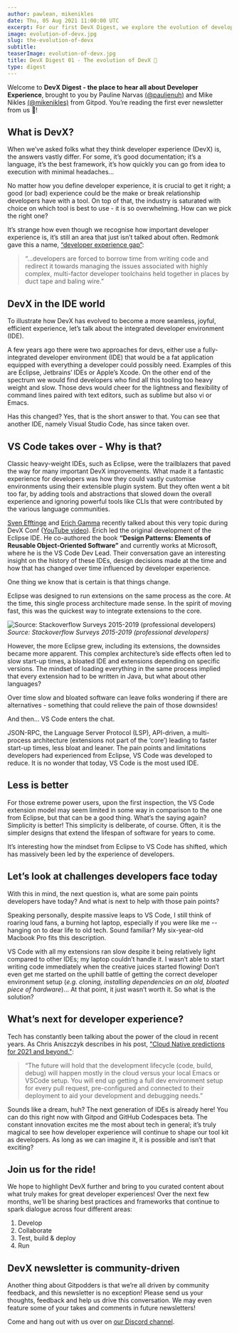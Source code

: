 ```yaml
---
author: pawlean, mikenikles
date: Thu, 05 Aug 2021 11:00:00 UTC
excerpt: For our first DevX Digest, we explore the evolution of developer experience in the IDE world.
image: evolution-of-devx.jpg
slug: the-evolution-of-devx
subtitle:
teaserImage: evolution-of-devx.jpg
title: DevX Digest 01 - The evolution of DevX 🌱
type: digest
---
```


<script context="module">
  export const prerender = true;
</script>

Welcome to **DevX Digest - the place to hear all about Developer Experience**, brought to you by Pauline Narvas [(@paulienuh)](https://twitter.com/paulienuh) and Mike Nikles [(@mikenikles)](https://twitter.com/mikenikles) from Gitpod. You’re reading the first ever newsletter from us 🎉!

## What is DevX?

When we’ve asked folks what they think developer experience (DevX) is, the answers vastly differ. For some, it’s good documentation; it’s a language, it’s the best framework, it’s how quickly you can go from idea to execution with minimal headaches…

No matter how you define developer experience, it is crucial to get it right; a good (or bad) experience could be the make or break relationship developers have with a tool. On top of that, the industry is saturated with choice on which tool is best to use - it is so overwhelming. How can we pick the right one?

It’s strange how even though we recognise how important developer experience is, it’s still an area that just isn’t talked about often. Redmonk gave this a name, [“developer experience gap”](https://redmonk.com/sogrady/2020/10/06/developer-experience-gap/):

> “...developers are forced to borrow time from writing code and redirect it towards managing the issues associated with highly complex, multi-factor developer toolchains held together in places by duct tape and baling wire.”

## DevX in the IDE world

To illustrate how DevX has evolved to become a more seamless, joyful, efficient experience, let’s talk about the integrated developer environment (IDE).

A few years ago there were two approaches for devs, either use a fully-integrated developer environment (IDE) that would be a fat application equipped with everything a developer could possibly need. Examples of this are Eclipse, Jetbrains’ IDEs or Apple’s Xcode. On the other end of the spectrum we would find developers who find all this tooling too heavy weight and slow. Those devs would cheer for the lightness and flexibility of command lines paired with text editors, such as sublime but also vi or Emacs.

Has this changed? Yes, that is the short answer to that. You can see that another IDE, namely Visual Studio Code, has since taken over.

## VS Code takes over - Why is that?

Classic heavy-weight IDEs, such as Eclipse, were the trailblazers that paved the way for many important DevX improvements. What made it a fantastic experience for developers was how they could vastly customise environments using their extensible plugin system. But they often went a bit too far, by adding tools and abstractions that slowed down the overall experience and ignoring powerful tools like CLIs that were contributed by the various language communities.

[Sven Efftinge](https://twitter.com/svenefftinge) and [Erich Gamma](https://twitter.com/erichgamma) recently talked about this very topic during DevX Conf ([YouTube video](https://www.youtube.com/watch?v=JiBUDS9odA8)). Erich led the original development of the Eclipse IDE. He co-authored the book **“Design Patterns: Elements of Reusable Object-Oriented Software”** and currently works at Microsoft, where he is the VS Code Dev Lead. Their conversation gave an interesting insight on the history of these IDEs, design decisions made at the time and how that has changed over time influenced by developer experience.

One thing we know that is certain is that things change.

Eclipse was designed to run extensions on the same process as the core. At the time, this single process architecture made sense. In the spirit of moving fast, this was the quickest way to integrate extensions to the core.

![Source: Stackoverflow Surveys 2015-2019 (professional developers)](../../../static/images/blog/the-evolution-of-devx/source.png)
_Source: Stackoverflow Surveys 2015-2019 (professional developers)_

However, the more Eclipse grew, including its extensions, the downsides became more apparent. This complex architecture’s side effects often led to slow start-up times, a bloated IDE and extensions depending on specific versions. The mindset of loading everything in the same process implied that every extension had to be written in Java, but what about other languages?

Over time slow and bloated software can leave folks wondering if there are alternatives - something that could relieve the pain of those downsides!

And then... VS Code enters the chat.

JSON-RPC, the Language Server Protocol (LSP), API-driven, a multi-process architecture (extensions not part of the ‘core’) leading to faster start-up times, less bloat and leaner. The pain points and limitations developers had experienced from Eclipse, VS Code was developed to reduce. It is no wonder that today, VS Code is the most used IDE.

## Less is better

For those extreme power users, upon the first inspection, the VS Code extension model may seem limited in some way in comparison to the one from Eclipse, but that can be a good thing. What’s the saying again? Simplicity is better! This simplicity is deliberate, of course. Often, it is the simpler designs that extend the lifespan of software for years to come.

It’s interesting how the mindset from Eclipse to VS Code has shifted, which has massively been led by the experience of developers.

## Let’s look at challenges developers face today

With this in mind, the next question is, what are some pain points developers have today? And what is next to help with those pain points?

Speaking personally, despite massive leaps to VS Code, I still think of roaring loud fans, a burning hot laptop, especially if you were like me -- hanging on to dear life to old tech. Sound familiar? My six-year-old Macbook Pro fits this description.

VS Code with all my extensions ran slow despite it being relatively light compared to other IDEs; my laptop couldn’t handle it. I wasn’t able to start writing code immediately when the creative juices started flowing! Don’t even get me started on the uphill battle of getting the correct developer environment setup (_e.g. cloning, installing dependencies on an old, bloated piece of hardware_)... At that point, it just wasn’t worth it. So what is the solution?

## What’s next for developer experience?

Tech has constantly been talking about the power of the cloud in recent years. As Chris Aniszczyk describes in his post, ["Cloud Native predictions for 2021 and beyond."](https://www.aniszczyk.org/2021/01/19/cloud-native-predictions-for-2021-and-beyond/):

> “The future will hold that the development lifecycle (code, build, debug) will happen mostly in the cloud versus your local Emacs or VSCode setup. You will end up getting a full dev environment setup for every pull request, pre-configured and connected to their deployment to aid your development and debugging needs.”

Sounds like a dream, huh? The next generation of IDEs is already here! You can do this right now with Gitpod and GitHub Codespaces beta. The constant innovation excites me the most about tech in general; it’s truly magical to see how developer experience will continue to shape our tool kit as developers. As long as we can imagine it, it is possible and isn’t that exciting?

## Join us for the ride!

We hope to highlight DevX further and bring to you curated content about what truly makes for great developer experiences! Over the next few months, we’ll be sharing best practices and frameworks that continue to spark dialogue across four different areas:

1. Develop
1. Collaborate
1. Test, build & deploy
1. Run

## DevX newsletter is community-driven

Another thing about Gitpodders is that we’re all driven by community feedback, and this newsletter is no exception! Please send us your thoughts, feedback and help us drive this conversation. We may even feature some of your takes and comments in future newsletters!

Come and hang out with us over on [our Discord channel](https://gitpod.io/chat).
